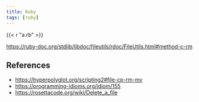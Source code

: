 ```yaml
---
title: Ruby
tags: [ruby]
---
```


{{< r "a.rb" >}}

<https://ruby-doc.org/stdlib/libdoc/fileutils/rdoc/FileUtils.html#method-c-rm>

## References

- <https://hyperpolyglot.org/scripting2#file-cp-rm-mv>
- <https://programming-idioms.org/idiom/155>
- <https://rosettacode.org/wiki/Delete_a_file>
